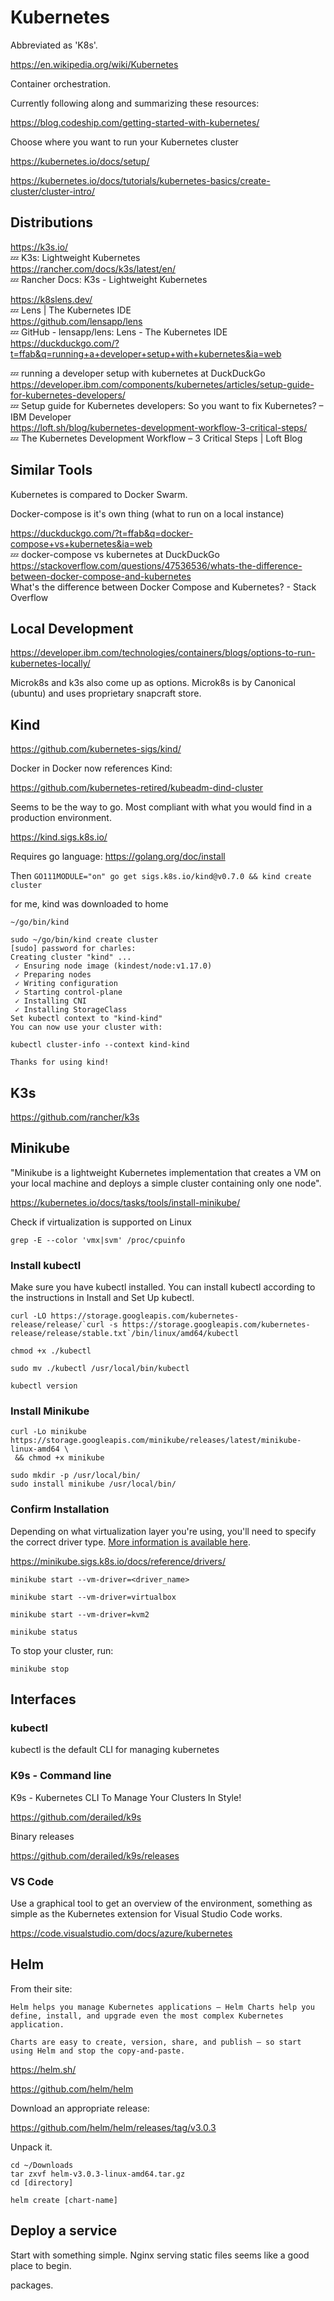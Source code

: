 # Kubernetes

Abbreviated as 'K8s'.

https://en.wikipedia.org/wiki/Kubernetes

Container orchestration.

Currently following along and summarizing these resources:

https://blog.codeship.com/getting-started-with-kubernetes/

Choose where you want to run your Kubernetes cluster

https://kubernetes.io/docs/setup/
   
https://kubernetes.io/docs/tutorials/kubernetes-basics/create-cluster/cluster-intro/

## Distributions

https://k3s.io/  
💤 K3s: Lightweight Kubernetes  
https://rancher.com/docs/k3s/latest/en/  
💤 Rancher Docs: K3s - Lightweight Kubernetes  
  
https://k8slens.dev/  
💤 Lens | The Kubernetes IDE  
https://github.com/lensapp/lens  
💤 GitHub - lensapp/lens: Lens - The Kubernetes IDE  
https://duckduckgo.com/?t=ffab&q=running+a+developer+setup+with+kubernetes&ia=web  
  
💤 running a developer setup with kubernetes at DuckDuckGo  
https://developer.ibm.com/components/kubernetes/articles/setup-guide-for-kubernetes-developers/  
💤 Setup guide for Kubernetes developers: So you want to fix Kubernetes? – IBM Developer  
https://loft.sh/blog/kubernetes-development-workflow-3-critical-steps/  
💤 The Kubernetes Development Workflow – 3 Critical Steps | Loft Blog  

## Similar Tools

Kubernetes is compared to Docker Swarm.

Docker-compose is it's own thing (what to run on a local instance)

https://duckduckgo.com/?t=ffab&q=docker-compose+vs+kubernetes&ia=web  
💤 docker-compose vs kubernetes at DuckDuckGo  
https://stackoverflow.com/questions/47536536/whats-the-difference-between-docker-compose-and-kubernetes  
What's the difference between Docker Compose and Kubernetes? - Stack Overflow  


## Local Development

https://developer.ibm.com/technologies/containers/blogs/options-to-run-kubernetes-locally/

Microk8s and k3s also come up as options. 
Microk8s is by Canonical (ubuntu) and uses proprietary snapcraft store. 

## Kind

https://github.com/kubernetes-sigs/kind/

Docker in Docker now references Kind:

https://github.com/kubernetes-retired/kubeadm-dind-cluster

Seems to be the way to go. Most compliant with what you would find in a production environment. 

https://kind.sigs.k8s.io/

Requires go language:
https://golang.org/doc/install

Then `GO111MODULE="on" go get sigs.k8s.io/kind@v0.7.0 && kind create cluster`

for me, kind was downloaded to home

```
~/go/bin/kind

sudo ~/go/bin/kind create cluster
[sudo] password for charles: 
Creating cluster "kind" ...
 ✓ Ensuring node image (kindest/node:v1.17.0) 
 ✓ Preparing nodes 
 ✓ Writing configuration 
 ✓ Starting control-plane 
 ✓ Installing CNI
 ✓ Installing StorageClass
Set kubectl context to "kind-kind"
You can now use your cluster with:

kubectl cluster-info --context kind-kind

Thanks for using kind!
```

## K3s

https://github.com/rancher/k3s

## Minikube

"Minikube is a lightweight Kubernetes implementation that creates a VM on your local machine and deploys a simple cluster containing only one node".

https://kubernetes.io/docs/tasks/tools/install-minikube/

Check if virtualization is supported on Linux

    grep -E --color 'vmx|svm' /proc/cpuinfo
    
### Install kubectl

Make sure you have kubectl installed. You can install kubectl according to the instructions in Install and Set Up kubectl.

    curl -LO https://storage.googleapis.com/kubernetes-release/release/`curl -s https://storage.googleapis.com/kubernetes-release/release/stable.txt`/bin/linux/amd64/kubectl

    chmod +x ./kubectl
    
    sudo mv ./kubectl /usr/local/bin/kubectl
    
    kubectl version


### Install Minikube

```
curl -Lo minikube https://storage.googleapis.com/minikube/releases/latest/minikube-linux-amd64 \
 && chmod +x minikube
    
sudo mkdir -p /usr/local/bin/
sudo install minikube /usr/local/bin/
```

### Confirm Installation 

Depending on what virtualization layer you're using, you'll need to specify the correct driver type. [More information is available here](https://kubernetes.io/docs/setup/learning-environment/minikube/). 

https://minikube.sigs.k8s.io/docs/reference/drivers/


    minikube start --vm-driver=<driver_name>
    
    minikube start --vm-driver=virtualbox

    minikube start --vm-driver=kvm2

    minikube status
    
To stop your cluster, run:

    minikube stop


## Interfaces

### kubectl

kubectl is the default CLI for managing kubernetes

### K9s - Command line 

K9s - Kubernetes CLI To Manage Your Clusters In Style!

https://github.com/derailed/k9s

Binary releases

https://github.com/derailed/k9s/releases

### VS Code 

Use a graphical tool to get an overview of the environment, something as simple as the Kubernetes extension for Visual Studio Code works.

https://code.visualstudio.com/docs/azure/kubernetes



## Helm

From their site: 

```
Helm helps you manage Kubernetes applications — Helm Charts help you define, install, and upgrade even the most complex Kubernetes application.

Charts are easy to create, version, share, and publish — so start using Helm and stop the copy-and-paste.
```

https://helm.sh/

https://github.com/helm/helm

Download an appropriate release:

https://github.com/helm/helm/releases/tag/v3.0.3

Unpack it.

    cd ~/Downloads
    tar zxvf helm-v3.0.3-linux-amd64.tar.gz 
    cd [directory]
    
    helm create [chart-name]

## Deploy a service

Start with something simple. Nginx serving static files seems like a good place to begin. 


 packages. 
